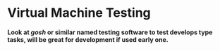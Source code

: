 # Virtual Machine Testing

**Look at _gosh_ or similar named testing software to test develops type tasks,
will be great for development if used early one.**
